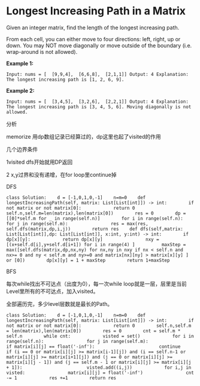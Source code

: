# Longest Increasing Path in a Matrix

Given an integer matrix, find the length of the longest increasing path.

From each cell, you can either move to four directions: left, right, up or down. You may NOT move diagonally or move outside of the boundary \(i.e. wrap-around is not allowed\).

**Example 1:**

```text
Input: nums = [  [9,9,4],  [6,6,8],  [2,1,1]] Output: 4 Explanation: The longest increasing path is [1, 2, 6, 9].
```

**Example 2:**

```text
Input: nums = [  [3,4,5],  [3,2,6],  [2,2,1]] Output: 4 Explanation: The longest increasing path is [3, 4, 5, 6]. Moving diagonally is not allowed.
```

分析

memorize 用dp数组记录已经算过的，dp这里也起了visited的作用

几个边界条件

1visited dfs开始就用DP返回

2 x,y过界和没有递增，在for loop里continue掉

DFS

```text
class Solution:    d = [-1,0,1,0,-1]    n=m=0    def longestIncreasingPath(self, matrix: List[List[int]]) -> int:        if not matrix or not matrix[0]:            return 0        self.n,self.m=len(matrix),len(matrix[0])        res = 0        dp = [[0]*self.m for _ in range(self.n)]        for i in range(self.n):            for j in range(self.m):                res = max(res, self.dfs(matrix,dp,i,j))        return res    def dfs(self,matrix: List[List[int]],dp: List[List[int]], x:int, y:int) -> int:        if dp[x][y]:            return dp[x][y]                nxy = [(x+self.d[i],y+self.d[i+1]) for i in range(4) ]          maxStep = max([self.dfs(matrix,dp,nx,ny) for nx,ny in nxy if nx < self.n and nx>= 0 and ny < self.m and ny>=0 and matrix[nx][ny] > matrix[x][y] ] or [0])        dp[x][y] = 1 + maxStep        return 1+maxStep
```

BFS

每次while找出不可达点（出度为0），每一次while loop就是一层，层里是当前Level里所有的不可达点，加入visited。

全部遍历完，多少level层数就是最长的Path。

```text
class Solution:    d = [-1,0,1,0,-1]    n=m=0    def longestIncreasingPath(self, matrix: List[List[int]]) -> int:        if not matrix or not matrix[0]:            return 0        self.n,self.m = len(matrix),len(matrix[0])        res = 0        cnt = self.m * self.n        while cnt:            visted = set()            for i in range(self.n):                for j in range(self.m):                        if matrix[i][j] == float('-inf'):                        continue                    if (i == 0 or matrix[i][j] >= matrix[i-1][j]) and (i == self.n-1 or matrix[i][j] >= matrix[i+1][j]) and (j == 0 or matrix[i][j] >= matrix[i][j - 1]) and (j == self.m - 1 or matrix[i][j] >= matrix[i][j + 1]):                        visted.add((i,j))            for i,j in visted:                matrix[i][j] = float('-inf')                cnt -= 1            res +=1        return res
```

